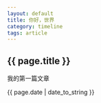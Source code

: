 ```yaml
---
layout: default
title: 你好，世界
category: timeline
tags: article
---
```

<h2>{{ page.title }}</h2>
<p>我的第一篇文章</p>
<p>{{ page.date | date_to_string }}</p>
